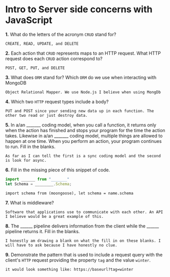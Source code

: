 # Intro to Server side concerns with JavaScript

**1.** What do the letters of the acronym `CRUD` stand for?
<!-- enter you answer in the space below -->
```
CREATE, READ, UPDATE, and DELETE
```
**2.** Each action that `CRUD` represents maps to an HTTP request. What HTTP request does each `CRUD` action correspond to?
<!-- enter you answer in the space below -->
```
POST, GET, PUT, and DELETE

```
**3.** What does `ORM` stand for? Which `ORM` do we use when interacting with MongoDB
<!-- enter you answer in the space below -->
```
Object Relational Mapper. We use Node.js I believe when using MongDb
```
**4.** Which two `HTTP` request types include a body?
<!-- enter you answer in the space below -->
```
PUT and POST since your sending new data up in each function. The other two read or just destroy data.
```
**5.** In a/an _______ coding model, when you call a function, it returns only when the action has finished and stops your program for the time the action takes. Likewise in a/an _______ coding model, multiple things are allowed to happen at one time. When you perform an action, your program continues to run.  Fill in the blanks.
<!-- enter you answer in the space below -->
```
As far as I can tell the first is a sync coding model and the second is look for async. 
```

**6.** Fill in the missing piece of this snippet of code.
```js
import ______ from "_______"
let Schema = ________.Schema;
```
<!-- enter you answer in the space below -->
```
import schema from (moongoose), let schema = name.schema 
```
**7.** What is middleware?
<!-- enter you answer in the space below -->
```
Software that applications use to communicate with each other. An API I believe would be a great example of this. 
```
**8.** The ______ pipeline delivers information from the client while the ______ pipeline returns it. Fill in the blanks. 
<!-- enter you answer in the space below -->
```
I honestly am drawing a blank on what the fill in on these blanks. I will have to ask because I have honestly no clue. 
```
**9.** 
Demonstrate the pattern that is used to include a request query with the client's `HTTP` request providing the property `tag` and the value `winter`.
<!-- enter you answer in the space below -->
```
it would look something like: https://baseurl?tag=winter

```